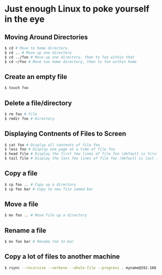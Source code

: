 # Just enough Linux to poke yourself in the eye

## Moving Around Directories
```bash 
$ cd # Move to home directory. 
$ cd .. # Move up one directory
$ cd ../foo # Move up one directory, then to foo within that
$ cd ~/foo # Move too home directory, then to foo within home
```

## Create an empty file
```bash
$ touch foo
```

## Delete a file/directory 
```bash
$ rm foo # File
$ rmdir foo # Directory 
```

## Displaying Contnents of Files to Screen
```bash
$ cat foo # Display all contents of file foo
$ less foo # Display one page at a time of file foo 
$ head file # Display the first few lines of file foo (default is first 10)
$ tail file # Display the last few lines of file foo (default is last 10)
```

## Copy a file
```bash
$ cp foo .. # Copy up a directory
$ cp foo bar # Copy to new file named bar
```

## Move a file
```bash
$ mv foo .. # Move file up a directory
```

## Rename a file
```bash
$ mv foo bar # Rename foo to bar
```

## Copy a lot of files to another machine
```bash
$ rsync --recursive --verbose --whole-file --progress . myname@192.168.1.2:/tmp/
```
